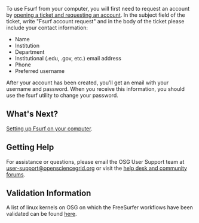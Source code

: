 [title]: - "Requesting an Fsurf Account"

To use Fsurf from your computer, you will first need to request an account by [opening a ticket and requesting an account](https://support.opensciencegrid.org/support/tickets/new). In the subject field of the ticket, 
write "Fsurf account request" and in the body of the ticket please include your contact information:

* Name
* Institution
* Department
* Institutional (.edu, .gov, etc.) email address
* Phone
* Preferred username

After your account has been created, you'll get an email with your username and
password.  When you receive this information, you should use the fsurf
utility to change your password. 

## What's Next?
[Setting up Fsurf on your computer](https://support.opensciencegrid.org/support/solution/articles/12000008488-set-up-fsurf-on-your-laptop).

## Getting Help
For assistance or questions, please email the OSG User Support team  at [user-support@opensciencegrid.org](mailto:user-support@opensciencegrid.org) or visit the [help desk and community forums](http://support.opensciencegrid.org).

## Validation Information
A list of linux kernels on OSG  on which the FreeSurfer workflows have been validated can be found [here](https://support.opensciencegrid.org/support/solutions/articles/12000008494-freesurfer-validation-on-the-osg-).
